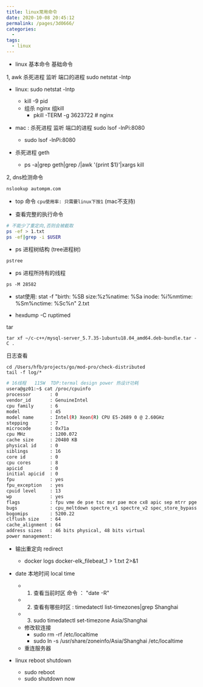 ```yaml
---
title: linux常用命令
date: 2020-10-08 20:45:12
permalink: /pages/3d0666/
categories:
  -
tags:
  - linux
---
```



* linux 基本命令 基础命令

1, awk  杀死进程 监听 端口的进程  sudo  netstat -lntp
  * linux:  sudo  netstat -lntp
    * kill -9 pid
    * 组杀 nginx  组kill
      * pkill -TERM -g 3623722   # nginx
  * mac :  杀死进程 监听 端口的进程 sudo lsof -lnPi:8080 
    * sudo lsof -lnPi:8080



* 杀死进程 geth
  * ps -a|grep geth|grep /|awk '{print $1}'|xargs kill


2, dns检测命令
``` bash
nslookup autompm.com   
```

* top 命令  `cpu使用率: 只需要linux下按1` (mac不支持)


* 查看完整的执行命令
``` bash
# 不能少了重定向,否则会被截取
ps -ef > 1.txt
ps -ef|grep -i $USER
```
* ps 进程树结构 (tree进程树)
```
pstree
```
* ps 进程所持有的线程
```
ps -M 28582
```

* stat使用:   stat -f "birth: %SB   size:%z%natime: %Sa inode: %i%nmtime: %Sm%nctime: %Sc%n" 2.txt 


* hexdump -C ruptimed


tar
```
tar xf ~/c-c++/mysql-server_5.7.35-1ubuntu18.04_amd64.deb-bundle.tar -C .
```

日志查看
```
cd /Users/hfb/projects/go/mod-pro/check-distributed
tail -f log/*
```



``` bash
# 16线程   115W  TDP:termal design power 热设计功耗 
usera@gz01:~$ cat /proc/cpuinfo 
processor       : 0
vendor_id       : GenuineIntel
cpu family      : 6
model           : 45
model name      : Intel(R) Xeon(R) CPU E5-2689 0 @ 2.60GHz
stepping        : 7
microcode       : 0x71a
cpu MHz         : 1200.072
cache size      : 20480 KB
physical id     : 0
siblings        : 16
core id         : 0
cpu cores       : 8
apicid          : 0
initial apicid  : 0
fpu             : yes
fpu_exception   : yes
cpuid level     : 13
wp              : yes
flags           : fpu vme de pse tsc msr pae mce cx8 apic sep mtrr pge mca cmov pat pse36 clflush dts acpi mmx fxsr sse sse2 ss ht tm pbe syscall nx pdpe1gb rdtscp lm constant_tsc arch_perfmon pebs bts rep_good nopl xtopology nonstop_tsc cpuid aperfmperf pni pclmulqdq dtes64 monitor ds_cpl vmx smx est tm2 ssse3 cx16 xtpr pdcm pcid dca sse4_1 sse4_2 x2apic popcnt tsc_deadline_timer aes xsave avx lahf_lm epb pti ssbd ibrs ibpb stibp tpr_shadow vnmi flexpriority ept vpid xsaveopt dtherm ida arat pln pts md_clear flush_l1d
bugs            : cpu_meltdown spectre_v1 spectre_v2 spec_store_bypass l1tf mds swapgs itlb_multihit
bogomips        : 5200.22
clflush size    : 64
cache_alignment : 64
address sizes   : 46 bits physical, 48 bits virtual
power management:
```


* 输出重定向 redirect 
  *  docker logs docker-elk_filebeat_1 > 1.txt 2>&1

* date 本地时间 local time
  * 1. 查看当前时区 命令 ： "date -R"
  * 2. 查看有哪些时区  :  timedatectl list-timezones|grep Shanghai
  * 3. sudo timedatectl set-timezone Asia/Shanghai
  * 修改软连接
    * sudo rm -rf /etc/localtime
    * sudo ln -s /usr/share/zoneinfo/Asia/Shanghai /etc/localtime
  * 重连服务器

* linux reboot shutdown
  * sudo reboot
  * sudo shutdown now 
